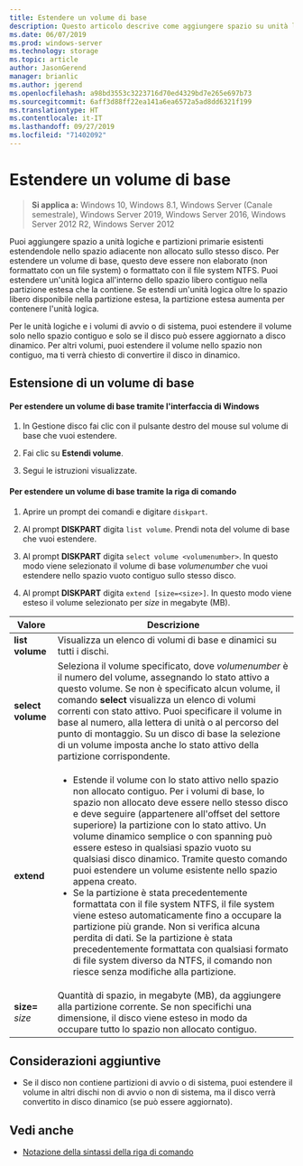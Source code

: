 ```yaml
---
title: Estendere un volume di base
description: Questo articolo descrive come aggiungere spazio su unità logiche e primarie estendendo un volume di base
ms.date: 06/07/2019
ms.prod: windows-server
ms.technology: storage
ms.topic: article
author: JasonGerend
manager: brianlic
ms.author: jgerend
ms.openlocfilehash: a98bd3553c3223716d70ed4329bd7e265e697b73
ms.sourcegitcommit: 6aff3d88ff22ea141a6ea6572a5ad8dd6321f199
ms.translationtype: HT
ms.contentlocale: it-IT
ms.lasthandoff: 09/27/2019
ms.locfileid: "71402092"
---
```

# <a name="extend-a-basic-volume"></a>Estendere un volume di base

> **Si applica a:** Windows 10, Windows 8.1, Windows Server (Canale semestrale), Windows Server 2019, Windows Server 2016, Windows Server 2012 R2, Windows Server 2012

Puoi aggiungere spazio a unità logiche e partizioni primarie esistenti estendendole nello spazio adiacente non allocato sullo stesso disco. Per estendere un volume di base, questo deve essere non elaborato (non formattato con un file system) o formattato con il file system NTFS. Puoi estendere un'unità logica all'interno dello spazio libero contiguo nella partizione estesa che la contiene. Se estendi un'unità logica oltre lo spazio libero disponibile nella partizione estesa, la partizione estesa aumenta per contenere l'unità logica.

Per le unità logiche e i volumi di avvio o di sistema, puoi estendere il volume solo nello spazio contiguo e solo se il disco può essere aggiornato a disco dinamico. Per altri volumi, puoi estendere il volume nello spazio non contiguo, ma ti verrà chiesto di convertire il disco in dinamico.

## <a name="extending-a-basic-volume"></a>Estensione di un volume di base

#### <a name="to-extend-a-basic-volume-using-the-windows-interface"></a>Per estendere un volume di base tramite l'interfaccia di Windows

1. In Gestione disco fai clic con il pulsante destro del mouse sul volume di base che vuoi estendere.

2. Fai clic su **Estendi volume**.

3. Segui le istruzioni visualizzate.

#### <a name="to-extend-a-basic-volume-using-a-command-line"></a>Per estendere un volume di base tramite la riga di comando

1. Aprire un prompt dei comandi e digitare `diskpart`.

2. Al prompt **DISKPART** digita `list volume`. Prendi nota del volume di base che vuoi estendere.

3. Al prompt **DISKPART** digita `select volume <volumenumber>`. In questo modo viene selezionato il volume di base *volumenumber* che vuoi estendere nello spazio vuoto contiguo sullo stesso disco.

4. Al prompt **DISKPART** digita `extend [size=<size>]`. In questo modo viene esteso il volume selezionato per *size* in megabyte (MB).

| Valore | Descrizione |
| --- | --- |
| **list volume** | Visualizza un elenco di volumi di base e dinamici su tutti i dischi. |
| **select volume** | Seleziona il volume specificato, dove <em>volumenumber</em> è il numero del volume, assegnando lo stato attivo a questo volume. Se non è specificato alcun volume, il comando **select** visualizza un elenco di volumi correnti con stato attivo. Puoi specificare il volume in base al numero, alla lettera di unità o al percorso del punto di montaggio. Su un disco di base la selezione di un volume imposta anche lo stato attivo della partizione corrispondente. |
| **extend** | <ul><li>Estende il volume con lo stato attivo nello spazio non allocato contiguo. Per i volumi di base, lo spazio non allocato deve essere nello stesso disco e deve seguire (appartenere all'offset del settore superiore) la partizione con lo stato attivo. Un volume dinamico semplice o con spanning può essere esteso in qualsiasi spazio vuoto su qualsiasi disco dinamico. Tramite questo comando puoi estendere un volume esistente nello spazio appena creato.</li ><li>Se la partizione è stata precedentemente formattata con il file system NTFS, il file system viene esteso automaticamente fino a occupare la partizione più grande. Non si verifica alcuna perdita di dati. Se la partizione è stata precedentemente formattata con qualsiasi formato di file system diverso da NTFS, il comando non riesce senza modifiche alla partizione.</li></ul> |
| **size=** <em>size</em> | Quantità di spazio, in megabyte (MB), da aggiungere alla partizione corrente. Se non specifichi una dimensione, il disco viene esteso in modo da occupare tutto lo spazio non allocato contiguo. |

## <a name="additional-considerations"></a>Considerazioni aggiuntive

-   Se il disco non contiene partizioni di avvio o di sistema, puoi estendere il volume in altri dischi non di avvio o non di sistema, ma il disco verrà convertito in disco dinamico (se può essere aggiornato).

## <a name="see-also"></a>Vedi anche

-   [Notazione della sintassi della riga di comando](https://technet.microsoft.com/library/cc742449(v=ws.11).aspx)
